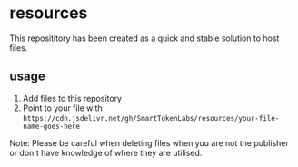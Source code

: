 # resources

This reposititory has been created as a quick and stable solution to host files.

## usage

1. Add files to this repository
2. Point to your file with `https://cdn.jsdelivr.net/gh/SmartTokenLabs/resources/your-file-name-goes-here`

Note: Please be careful when deleting files when you are not the publisher or don't have knowledge of where they are utilised. 

	
